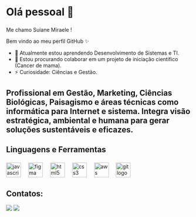 <h1 align="left"> Olá pessoal 👋</h1>

###

<p align="left"> Me chamo Suiane Miraele ! 
  
 Bem vindo ao meu perfil GitHub ✨
  
- 🌱 Atualmente estou aprendendo Desenvolvimento de Sistemas e TI.
- 👯 Estou procurando colaborar em um projeto de iniciação cientifico (Cancer de mama).
- ⚡ Curiosidade: Ciências e Gestão.

###

<h2 align="left">Profissional em Gestão, Marketing, Ciências Biológicas, Paisagismo e áreas técnicas como informática para Internet e sistema. Integra visão estratégica, ambiental e humana para gerar soluções sustentáveis e eficazes.</h2>

###

<h2 align="left">Linguagens e Ferramentas</h2>

###

<div align="left">
  <img src="https://cdn.jsdelivr.net/gh/devicons/devicon/icons/javascript/javascript-original.svg" height="40" alt="javascript logo"  />
  <img width="12" />
  <img src="https://cdn.jsdelivr.net/gh/devicons/devicon/icons/figma/figma-original.svg" height="40" alt="figma logo"  />
  <img width="12" />
  <img src="https://cdn.jsdelivr.net/gh/devicons/devicon/icons/html5/html5-original.svg" height="40" alt="html5 logo"  />
  <img width="12" />
  <img src="https://cdn.jsdelivr.net/gh/devicons/devicon/icons/css3/css3-original.svg" height="40" alt="css3 logo"  />
  <img width="12" />
  <img src="https://cdn.jsdelivr.net/gh/devicons/devicon@latest/icons/amazonwebservices/amazonwebservices-plain-wordmark.svg" height="40" alt="aws logo"  />
  <img width="12" />
  <img src="https://cdn.jsdelivr.net/gh/devicons/devicon/icons/git/git-original.svg" height="40" alt="git logo"  />
</div>

###
## Contatos:
<div>
<a href="https://www.instagram.com/suianemiraelepaisagismo/" target="_blank"><img loading="lazy" src="https://img.shields.io/badge/-Instagram-%23E4405F?style=for-the-badge&logo=instagram&logoColor=white" target="_blank"></a>
  <a href="https://www.linkedin.com/in/suianemiraele-paisagista/" target="_blank"><img loading="lazy" src="https://img.shields.io/badge/-LinkedIn-%230077B5?style=for-the-badge&logo=linkedin&logoColor=white" target="_blank"></a> 
</div>


